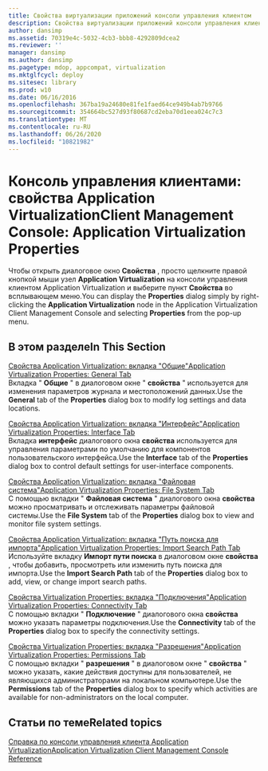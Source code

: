 ```yaml
---
title: Свойства виртуализации приложений консоли управления клиентом
description: Свойства виртуализации приложений консоли управления клиентом
author: dansimp
ms.assetid: 70319e4c-5032-4cb3-bbb8-4292809dcea2
ms.reviewer: ''
manager: dansimp
ms.author: dansimp
ms.pagetype: mdop, appcompat, virtualization
ms.mktglfcycl: deploy
ms.sitesec: library
ms.prod: w10
ms.date: 06/16/2016
ms.openlocfilehash: 367ba19a24680e81fe1faed64ce949b4ab7b9766
ms.sourcegitcommit: 354664bc527d93f80687cd2eba70d1eea024c7c3
ms.translationtype: MT
ms.contentlocale: ru-RU
ms.lasthandoff: 06/26/2020
ms.locfileid: "10821982"
---
```

# <span data-ttu-id="15e98-103">Консоль управления клиентами: свойства Application Virtualization</span><span class="sxs-lookup"><span data-stu-id="15e98-103">Client Management Console: Application Virtualization Properties</span></span>


<span data-ttu-id="15e98-104">Чтобы открыть диалоговое окно **Свойства** , просто щелкните правой кнопкой мыши узел **Application Virtualization** на консоли управления клиентом Application Virtualization и выберите пункт **Свойства** во всплывающем меню.</span><span class="sxs-lookup"><span data-stu-id="15e98-104">You can display the **Properties** dialog simply by right-clicking the **Application Virtualization** node in the Application Virtualization Client Management Console and selecting **Properties** from the pop-up menu.</span></span>

## <span data-ttu-id="15e98-105">В этом разделе</span><span class="sxs-lookup"><span data-stu-id="15e98-105">In This Section</span></span>


<a href="" id="application-virtualization-properties--general-tab"></a>[<span data-ttu-id="15e98-106">Свойства Application Virtualization: вкладка "Общие"</span><span class="sxs-lookup"><span data-stu-id="15e98-106">Application Virtualization Properties: General Tab</span></span>](application-virtualization-properties-general-tab.md)  
<span data-ttu-id="15e98-107">Вкладка " **Общие** " в диалоговом окне " **свойства** " используется для изменения параметров журнала и местоположений данных.</span><span class="sxs-lookup"><span data-stu-id="15e98-107">Use the **General** tab of the **Properties** dialog box to modify log settings and data locations.</span></span>

<a href="" id="application-virtualization-properties--interface-tab"></a>[<span data-ttu-id="15e98-108">Свойства Application Virtualization: вкладка "Интерфейс"</span><span class="sxs-lookup"><span data-stu-id="15e98-108">Application Virtualization Properties: Interface Tab</span></span>](application-virtualization-properties-interface-tab.md)  
<span data-ttu-id="15e98-109">Вкладка **интерфейс** диалогового окна **свойства** используется для управления параметрами по умолчанию для компонентов пользовательского интерфейса.</span><span class="sxs-lookup"><span data-stu-id="15e98-109">Use the **Interface** tab of the **Properties** dialog box to control default settings for user-interface components.</span></span>

<a href="" id="application-virtualization-properties--file-system-tab"></a>[<span data-ttu-id="15e98-110">Свойства Application Virtualization: вкладка "Файловая система"</span><span class="sxs-lookup"><span data-stu-id="15e98-110">Application Virtualization Properties: File System Tab</span></span>](application-virtualization-properties-file-system-tab.md)  
<span data-ttu-id="15e98-111">С помощью вкладки " **Файловая система** " диалогового окна **свойства** можно просматривать и отслеживать параметры файловой системы.</span><span class="sxs-lookup"><span data-stu-id="15e98-111">Use the **File System** tab of the **Properties** dialog box to view and monitor file system settings.</span></span>

<a href="" id="application-virtualization-properties--import-search-path-tab"></a>[<span data-ttu-id="15e98-112">Свойства Application Virtualization: вкладка "Путь поиска для импорта"</span><span class="sxs-lookup"><span data-stu-id="15e98-112">Application Virtualization Properties: Import Search Path Tab</span></span>](application-virtualization-properties-import-search-path-tab.md)  
<span data-ttu-id="15e98-113">Используйте вкладку **Импорт пути поиска** в диалоговом окне **свойства** , чтобы добавить, просмотреть или изменить путь поиска для импорта.</span><span class="sxs-lookup"><span data-stu-id="15e98-113">Use the **Import Search Path** tab of the **Properties** dialog box to add, view, or change import search paths.</span></span>

<a href="" id="application-virtualization-properties--connectivity-tab"></a>[<span data-ttu-id="15e98-114">Свойства Virtualization Properties: вкладка "Подключения"</span><span class="sxs-lookup"><span data-stu-id="15e98-114">Application Virtualization Properties: Connectivity Tab</span></span>](application-virtualization-properties-connectivity-tab.md)  
<span data-ttu-id="15e98-115">С помощью вкладки " **Подключение** " диалогового окна **свойства** можно указать параметры подключения.</span><span class="sxs-lookup"><span data-stu-id="15e98-115">Use the **Connectivity** tab of the **Properties** dialog box to specify the connectivity settings.</span></span>

<a href="" id="application-virtualization-properties--permissions-tab"></a>[<span data-ttu-id="15e98-116">Свойства Virtualization Properties: вкладка "Разрешения"</span><span class="sxs-lookup"><span data-stu-id="15e98-116">Application Virtualization Properties: Permissions Tab</span></span>](application-virtualization-properties-permissions-tab.md)  
<span data-ttu-id="15e98-117">С помощью вкладки " **разрешения** " в диалоговом окне " **свойства** " можно указать, какие действия доступны для пользователей, не являющихся администраторами на локальном компьютере.</span><span class="sxs-lookup"><span data-stu-id="15e98-117">Use the **Permissions** tab of the **Properties** dialog box to specify which activities are available for non-administrators on the local computer.</span></span>

## <span data-ttu-id="15e98-118">Статьи по теме</span><span class="sxs-lookup"><span data-stu-id="15e98-118">Related topics</span></span>


[<span data-ttu-id="15e98-119">Справка по консоли управления клиента Application Virtualization</span><span class="sxs-lookup"><span data-stu-id="15e98-119">Application Virtualization Client Management Console Reference</span></span>](application-virtualization-client-management-console-reference.md)

 

 






